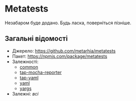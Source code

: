 # Metatests

Незабаром буде додано.
Будь ласка, поверніться пізніше.

## Загальні відомості

- Джерело: <https://github.com/metarhia/metatests>
- Пакет: <https://npmjs.com/package/metatests>
- Залежності:
  - [common](./common.md)
  - [tap-mocha-reporter](https://npmjs.com/package/tap-mocha-reporter)
  - [tap-yaml](https://npmjs.com/package/tap-yaml)
  - [yaml](https://npmjs.com/package/yaml)
  - [yargs](https://npmjs.com/package/yargs)
- Залежні: _всі_
